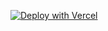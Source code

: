 [![Deploy with Vercel](https://vercel.com/button)](https://vercel.com/new/clone?repository-url=https%3A%2F%2Fgithub.com%2Fupstash%2Fedge-flags%2Ftree%2Fmain%2Fexamples%2Fnextjs&project-name=edge-flags&repository-name=edge-flags&redirect-url=https%3A%2F%2Fconsole.upstash.com%2Fedge-flags&developer-id=oac_V3R1GIpkoJorr6fqyiwdhl17&demo-title=Edge%20Flags&demo-description=Feature%20flags%20at%20the%20edge&demo-url=https%3A%2F%2Fedge-flags-nextjs.vercel.app&integration-ids=oac_V3R1GIpkoJorr6fqyiwdhl17)